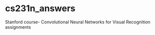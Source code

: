 # cs231n_answers
Stanford course- Convolutional Neural Networks for Visual Recognition assignments 
